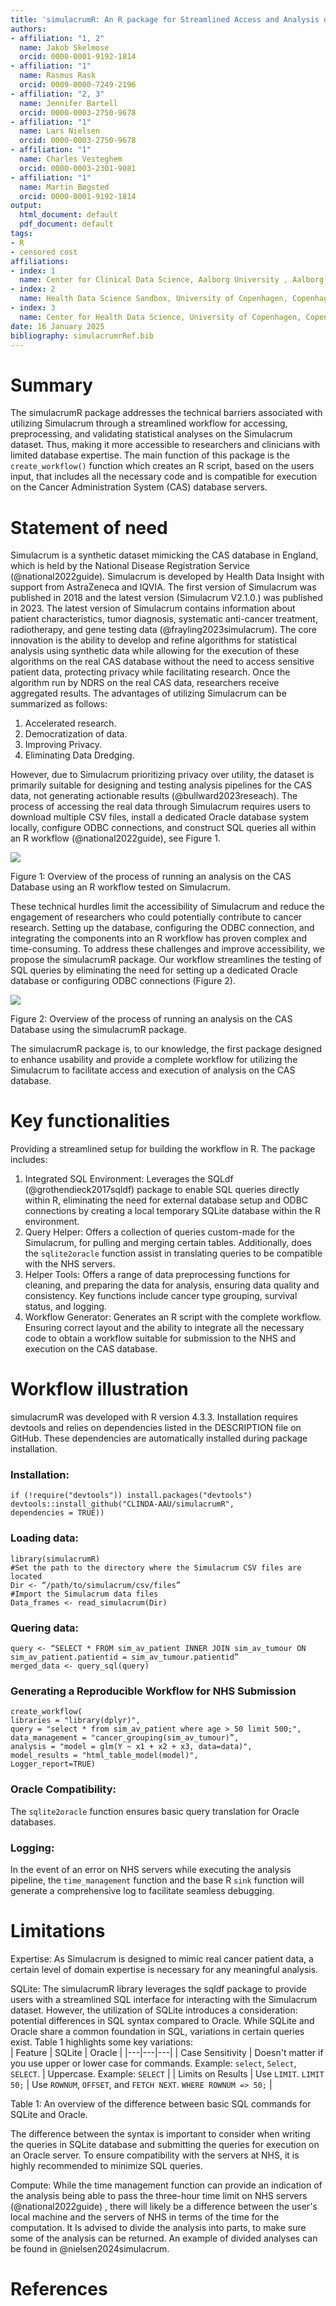 ```yaml
---
title: 'simulacrumR: An R package for Streamlined Access and Analysis of the Simulacrum Cancer Dataset'
authors:
- affiliation: "1, 2"
  name: Jakob Skelmose 
  orcid: 0000-0001-9192-1814
- affiliation: "1"
  name: Rasmus Rask
  orcid: 0009-0000-7249-2196
- affiliation: "2, 3"
  name: Jennifer Bartell 
  orcid: 0000-0003-2750-9678
- affiliation: "1"
  name: Lars Nielsen  
  orcid: 0000-0003-2750-9678
- affiliation: "1"
  name: Charles Vesteghem  
  orcid: 0000-0003-2301-9081
- affiliation: "1"
  name: Martin Bøgsted
  orcid: 0000-0001-9192-1814
output:
  html_document: default
  pdf_document: default
tags:
- R
- censored cost
affiliations:
- index: 1
  name: Center for Clinical Data Science, Aalborg University , Aalborg, Denmark
- index: 2
  name: Health Data Science Sandbox, University of Copenhagen, Copenhagen, Denmark
- index: 3
  name: Center for Health Data Science, University of Copenhagen, Copenhagen, Denmark
date: 16 January 2025
bibliography: simulacrumrRef.bib
---
```



# Summary
The simulacrumR package addresses the technical barriers associated with utilizing Simulacrum through a streamlined workflow for accessing, preprocessing, and validating statistical analyses on the Simulacrum dataset. Thus, making it more accessible to researchers and clinicians with limited database expertise. The main function of this package is the `create_workflow()` function which creates an R script, based on the users input, that includes all the necessary code and is compatible for execution on the Cancer Administration System (CAS) database servers.
# Statement of need 
Simulacrum is a synthetic dataset mimicking the CAS database in England, which is held by the National Disease Registration Service (@national2022guide). Simulacrum is developed by Health Data Insight with support from AstraZeneca and IQVIA. The first version of Simulacrum was published in 2018 and the latest version (Simulacrum V2.1.0.) was published in 2023. The latest version of Simulacrum contains information about patient characteristics, tumor diagnosis, systematic anti-cancer treatment, radiotherapy, and gene testing data (@frayling2023simulacrum). The core innovation is the ability to develop and refine algorithms for statistical analysis using synthetic data while allowing for the execution of these algorithms on the real CAS database without the need to access sensitive patient data, protecting privacy while facilitating research. Once the algorithm run by NDRS on the real CAS data, researchers receive aggregated results. 
The advantages of utilizing Simulacrum can be summarized as follows: 
1.	Accelerated research.
2.	Democratization of data.
3.	Improving Privacy. 
4.	Eliminating Data Dredging.

However, due to Simulacrum prioritizing privacy over utility, the dataset is primarily suitable for designing and testing analysis pipelines for the CAS data, not generating actionable results (@bullward2023reseach). 
The process of accessing the real data through Simulacrum requires users to download multiple CSV files, install a dedicated Oracle database system locally, configure ODBC connections, and construct SQL queries all within an R workflow (@national2022guide), see Figure 1. 
 
![](fig/figure1_the_process.drawio.png)

Figure 1: Overview of the process of running an analysis on the CAS Database using an R workflow tested on Simulacrum. 

These technical hurdles limit the accessibility of Simulacrum and reduce the engagement of researchers who could potentially contribute to cancer research. Setting up the database, configuring the ODBC connection, and integrating the components into an R workflow has proven complex and time-consuming. To address these challenges and improve accessibility, we propose the simulacrumR package. Our workflow streamlines the testing of SQL queries by eliminating the need for setting up a dedicated Oracle database or configuring ODBC connections (Figure 2). 

![](fig/figure2_the_suggested_process.drawio.png)
 
Figure 2: Overview of the process of running an analysis on the CAS Database using the simulacrumR package.

The simulacrumR package is, to our knowledge, the first package designed to enhance usability and provide a complete workflow for utilizing the Simulacrum to facilitate access and execution of analysis on the CAS database.
# Key functionalities 
Providing a streamlined setup for building the workflow in R. The package includes:
1.	Integrated SQL Environment: Leverages the SQLdf (@grothendieck2017sqldf) package to enable SQL queries directly within R, eliminating the need for external database setup and ODBC connections by creating a local temporary SQLite database within the R environment. 
2.	Query Helper: Offers a collection of queries custom-made for the Simulacrum, for pulling and merging certain tables. Additionally, does the `sqlite2oracle` function assist in translating queries to be compatible with the NHS servers.
3.	Helper Tools: Offers a range of data preprocessing functions for cleaning, and preparing the data for analysis, ensuring data quality and consistency. Key functions include cancer type grouping, survival status, and logging. 
4.	Workflow Generator: Generates an R script with the complete workflow. Ensuring correct layout and the ability to integrate all the necessary code to obtain a workflow suitable for submission to the NHS and execution on the CAS database. 

# Workflow illustration
simulacrumR was developed with R version 4.3.3. Installation requires devtools and relies on dependencies listed in the DESCRIPTION file on GitHub. These dependencies are automatically installed during package installation.
### Installation:
```{R]
if (!require("devtools")) install.packages("devtools")
devtools::install_github("CLINDA-AAU/simulacrumR",
dependencies = TRUE)) 
```
### Loading data:
```{R}
library(simulacrumR)
#Set the path to the directory where the Simulacrum CSV files are located 
Dir <- “/path/to/simulacrum/csv/files”
#Import the Simulacrum data files 
Data_frames <- read_simulacrum(Dir)
```
### Quering data:
```{R}
query <- “SELECT * FROM sim_av_patient INNER JOIN sim_av_tumour ON sim_av_patient.patientid = sim_av_tumour.patientid”
merged_data <- query_sql(query)
```
### Generating a Reproducible Workflow for NHS Submission 
```
create_workflow( 
libraries = "library(dplyr)", 
query = "select * from sim_av_patient where age > 50 limit 500;", 
data_management = "cancer_grouping(sim_av_tumour)”,
analysis = "model = glm(Y ~ x1 + x2 + x3, data=data)",
model_results = "html_table_model(model)", 
Logger_report=TRUE)
```
### Oracle Compatibility: 
The `sqlite2oracle` function ensures basic query translation for Oracle databases.
### Logging: 
In the event of an error on NHS servers while executing the analysis pipeline, the `time_management` function and the base R `sink` function will generate a comprehensive log to facilitate seamless debugging.
# Limitations 
Expertise: As Simulacrum is designed to mimic real cancer patient data, a certain level of domain expertise is necessary for any meaningful analysis.

SQLite: The simulacrumR library leverages the sqldf package to provide users with a streamlined SQL interface for interacting with the Simulacrum dataset. However, the utilization of SQLite introduces a consideration: potential differences in SQL syntax compared to Oracle. While SQLite and Oracle share a common foundation in SQL, variations in certain queries exist. Table 1 highlights some key variations:  
| Feature | SQLite | Oracle |
|---|---|---|
| Case Sensitivity | Doesn't matter if you use upper or lower case for commands. Example: `select`, `Select`, `SELECT`. | Uppercase. Example: `SELECT` |
| Limits on Results | Use `LIMIT`. `LIMIT 50;` | Use `ROWNUM`, `OFFSET`, and `FETCH NEXT`. `WHERE ROWNUM => 50;` |

Table 1: An overview of the difference between basic SQL commands for SQLite and Oracle.  

The difference between the syntax is important to consider when writing the queries in SQLite database and submitting the queries for execution on an Oracle server. To ensure compatibility with the servers at NHS, it is highly recommended to minimize SQL queries. 

Compute: While the time management function can provide an indication of the analysis being able to pass the three-hour time limit on NHS servers (@national2022guide) , there will likely be a difference between the user's local machine and the servers of NHS in terms of the time for the computation. It Is advised to divide the analysis into parts, to make sure some of the analysis can be returned. An example of divided analyses can be found in @nielsen2024simulacrum.

# References 
